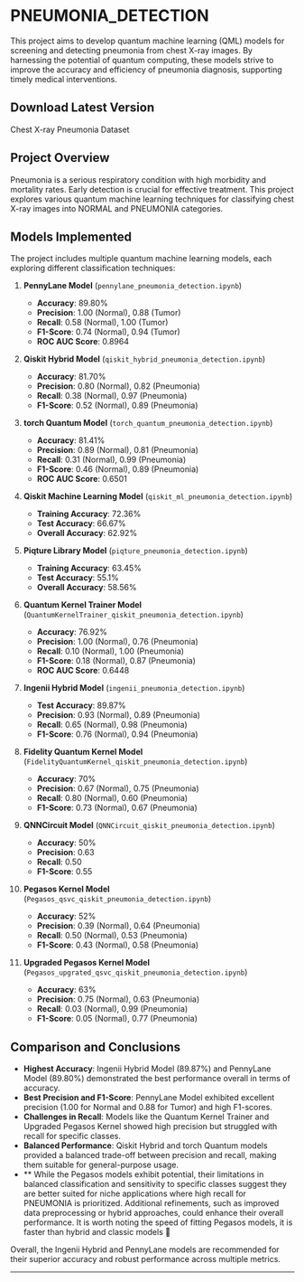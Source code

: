 # PNEUMONIA_DETECTION

This project aims to develop quantum machine learning (QML) models for screening and detecting pneumonia from chest X-ray images. By harnessing the potential of quantum computing, these models strive to improve the accuracy and efficiency of pneumonia diagnosis, supporting timely medical interventions.

## Download Latest Version
Chest X-ray Pneumonia Dataset

## Project Overview

Pneumonia is a serious respiratory condition with high morbidity and mortality rates. Early detection is crucial for effective treatment. This project explores various quantum machine learning techniques for classifying chest X-ray images into NORMAL and PNEUMONIA categories.

## Models Implemented

The project includes multiple quantum machine learning models, each exploring different classification techniques:

1. **PennyLane Model** (`pennylane_pneumonia_detection.ipynb`)
   - **Accuracy**: 89.80%
   - **Precision**: 1.00 (Normal), 0.88 (Tumor)
   - **Recall**: 0.58 (Normal), 1.00 (Tumor)
   - **F1-Score**: 0.74 (Normal), 0.94 (Tumor)
   - **ROC AUC Score**: 0.8964

2. **Qiskit Hybrid Model** (`qiskit_hybrid_pneumonia_detection.ipynb`)
   - **Accuracy**: 81.70%
   - **Precision**: 0.80 (Normal), 0.82 (Pneumonia)
   - **Recall**: 0.38 (Normal), 0.97 (Pneumonia)
   - **F1-Score**: 0.52 (Normal), 0.89 (Pneumonia)

3. **torch Quantum Model** (`torch_quantum_pneumonia_detection.ipynb`)
   - **Accuracy**: 81.41%
   - **Precision**: 0.89 (Normal), 0.81 (Pneumonia)
   - **Recall**: 0.31 (Normal), 0.99 (Pneumonia)
   - **F1-Score**: 0.46 (Normal), 0.89 (Pneumonia)
   - **ROC AUC Score**: 0.6501

4. **Qiskit Machine Learning Model** (`qiskit_ml_pneumonia_detection.ipynb`)
   - **Training Accuracy**: 72.36%
   - **Test Accuracy**: 66.67%
   - **Overall Accuracy**: 62.92%

5. **Piqture Library Model** (`piqture_pneumonia_detection.ipynb`)
   - **Training Accuracy**: 63.45%
   - **Test Accuracy**: 55.1%
   - **Overall Accuracy**: 58.56%

6. **Quantum Kernel Trainer Model** (`QuantumKernelTrainer_qiskit_pneumonia_detection.ipynb`)
   - **Accuracy**: 76.92%
   - **Precision**: 1.00 (Normal), 0.76 (Pneumonia)
   - **Recall**: 0.10 (Normal), 1.00 (Pneumonia)
   - **F1-Score**: 0.18 (Normal), 0.87 (Pneumonia)
   - **ROC AUC Score**: 0.6448

7. **Ingenii Hybrid Model** (`ingenii_pneumonia_detection.ipynb`)
   - **Test Accuracy**: 89.87%
   - **Precision**: 0.93 (Normal), 0.89 (Pneumonia)
   - **Recall**: 0.65 (Normal), 0.98 (Pneumonia)
   - **F1-Score**: 0.76 (Normal), 0.94 (Pneumonia)

8. **Fidelity Quantum Kernel Model** (`FidelityQuantumKernel_qiskit_pneumonia_detection.ipynb`)
   - **Accuracy**: 70%
   - **Precision**: 0.67 (Normal), 0.75 (Pneumonia)
   - **Recall**: 0.80 (Normal), 0.60 (Pneumonia)
   - **F1-Score**: 0.73 (Normal), 0.67 (Pneumonia)

9. **QNNCircuit Model** (`QNNCircuit_qiskit_pneumonia_detection.ipynb`)
   - **Accuracy**: 50%
   - **Precision**: 0.63
   - **Recall**: 0.50
   - **F1-Score**: 0.55

10. **Pegasos Kernel Model** (`Pegasos_qsvc_qiskit_pneumonia_detection.ipynb`)
    - **Accuracy**: 52%
    - **Precision**: 0.39 (Normal), 0.64 (Pneumonia)
    - **Recall**: 0.50 (Normal), 0.53 (Pneumonia)
    - **F1-Score**: 0.43 (Normal), 0.58 (Pneumonia)

11. **Upgraded Pegasos Kernel Model** (`Pegasos_upgrated_qsvc_qiskit_pneumonia_detection.ipynb`)
    - **Accuracy**: 63%
    - **Precision**: 0.75 (Normal), 0.63 (Pneumonia)
    - **Recall**: 0.03 (Normal), 0.99 (Pneumonia)
    - **F1-Score**: 0.05 (Normal), 0.77 (Pneumonia)

## Comparison and Conclusions

- **Highest Accuracy**: Ingenii Hybrid Model (89.87%) and PennyLane Model (89.80%) demonstrated the best performance overall in terms of accuracy.
- **Best Precision and F1-Score**: PennyLane Model exhibited excellent precision (1.00 for Normal and 0.88 for Tumor) and high F1-scores.
- **Challenges in Recall**: Models like the Quantum Kernel Trainer and Upgraded Pegasos Kernel showed high precision but struggled with recall for specific classes.
- **Balanced Performance**: Qiskit Hybrid and torch Quantum models provided a balanced trade-off between precision and recall, making them suitable for general-purpose usage.
- ** While the Pegasos models exhibit potential, their limitations in balanced classification and sensitivity to specific classes suggest they are better suited for niche applications where high recall for PNEUMONIA is prioritized. Additional refinements, such as improved data preprocessing or hybrid approaches, could enhance their overall performance. It is worth noting the speed of fitting Pegasos models, it is faster than hybrid and classic models 🚀

Overall, the Ingenii Hybrid and PennyLane models are recommended for their superior accuracy and robust performance across multiple metrics.

---
